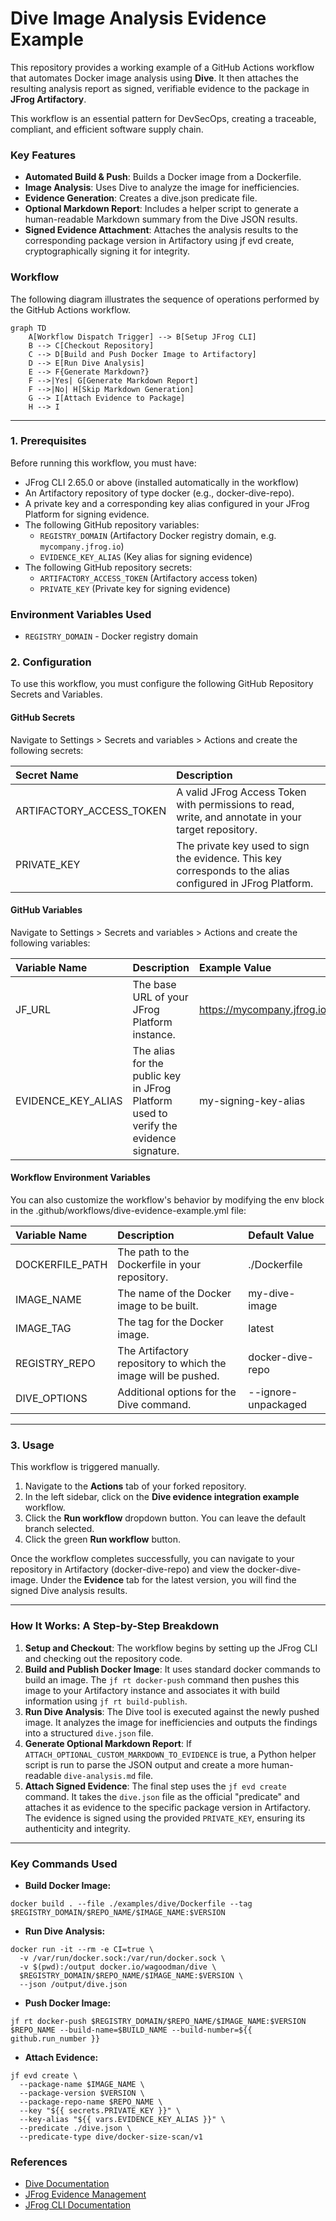 # **Dive Image Analysis Evidence Example**

This repository provides a working example of a GitHub Actions workflow that automates Docker image analysis using **Dive**. It then attaches the resulting analysis report as signed, verifiable evidence to the package in **JFrog Artifactory**.

This workflow is an essential pattern for DevSecOps, creating a traceable, compliant, and efficient software supply chain.

### **Key Features**

* **Automated Build & Push**: Builds a Docker image from a Dockerfile.  
* **Image Analysis**: Uses Dive to analyze the image for inefficiencies.  
* **Evidence Generation**: Creates a dive.json predicate file.  
* **Optional Markdown Report**: Includes a helper script to generate a human-readable Markdown summary from the Dive JSON results.  
* **Signed Evidence Attachment**: Attaches the analysis results to the corresponding package version in Artifactory using jf evd create, cryptographically signing it for integrity.

### **Workflow**

The following diagram illustrates the sequence of operations performed by the GitHub Actions workflow.

```mermaid
graph TD
    A[Workflow Dispatch Trigger] --> B[Setup JFrog CLI]
    B --> C[Checkout Repository]
    C --> D[Build and Push Docker Image to Artifactory]
    D --> E[Run Dive Analysis]
    E --> F{Generate Markdown?}
    F -->|Yes| G[Generate Markdown Report]
    F -->|No| H[Skip Markdown Generation]
    G --> I[Attach Evidence to Package]
    H --> I
```

---

### **1\. Prerequisites**

Before running this workflow, you must have:

* JFrog CLI 2.65.0 or above (installed automatically in the workflow)  
* An Artifactory repository of type docker (e.g., docker-dive-repo).  
* A private key and a corresponding key alias configured in your JFrog Platform for signing evidence.  
* The following GitHub repository variables:  
  * `REGISTRY_DOMAIN` (Artifactory Docker registry domain, e.g. `mycompany.jfrog.io`)  
  * `EVIDENCE_KEY_ALIAS` (Key alias for signing evidence)  
* The following GitHub repository secrets:  
  * `ARTIFACTORY_ACCESS_TOKEN` (Artifactory access token)  
  * `PRIVATE_KEY` (Private key for signing evidence)

### Environment Variables Used

* `REGISTRY_DOMAIN` \- Docker registry domain

### **2\. Configuration**

To use this workflow, you must configure the following GitHub Repository Secrets and Variables.

#### **GitHub Secrets**

Navigate to Settings \> Secrets and variables \> Actions and create the following secrets:

| Secret Name | Description |
| :---- | :---- |
| ARTIFACTORY_ACCESS_TOKEN | A valid JFrog Access Token with permissions to read, write, and annotate in your target repository. |
| PRIVATE_KEY | The private key used to sign the evidence. This key corresponds to the alias configured in JFrog Platform. |

#### **GitHub Variables**

Navigate to Settings \> Secrets and variables \> Actions and create the following variables:

| Variable Name | Description | Example Value |
| :---- | :---- | :---- |
| JF_URL | The base URL of your JFrog Platform instance. | https://mycompany.jfrog.io |
| EVIDENCE_KEY_ALIAS | The alias for the public key in JFrog Platform used to verify the evidence signature. | my-signing-key-alias |

#### **Workflow Environment Variables**

You can also customize the workflow's behavior by modifying the env block in the .github/workflows/dive-evidence-example.yml file:

| Variable Name | Description | Default Value |
| :---- | :---- | :---- |
| DOCKERFILE_PATH | The path to the Dockerfile in your repository. | ./Dockerfile |
| IMAGE_NAME | The name of the Docker image to be built. | my-dive-image |
| IMAGE_TAG | The tag for the Docker image. | latest |
| REGISTRY_REPO | The Artifactory repository to which the image will be pushed. | docker-dive-repo |
| DIVE_OPTIONS | Additional options for the Dive command. | --ignore-unpackaged |

---

### **3\. Usage**

This workflow is triggered manually.

1. Navigate to the **Actions** tab of your forked repository.  
2. In the left sidebar, click on the **Dive evidence integration example** workflow.  
3. Click the **Run workflow** dropdown button. You can leave the default branch selected.  
4. Click the green **Run workflow** button.

Once the workflow completes successfully, you can navigate to your repository in Artifactory (docker-dive-repo) and view the docker-dive-image. Under the **Evidence** tab for the latest version, you will find the signed Dive analysis results.

---

### **How It Works: A Step-by-Step Breakdown**

1. **Setup and Checkout**: The workflow begins by setting up the JFrog CLI and checking out the repository code.  
2. **Build and Publish Docker Image**: It uses standard docker commands to build an image. The `jf rt docker-push` command then pushes this image to your Artifactory instance and associates it with build information using `jf rt build-publish`.  
3. **Run Dive Analysis**: The Dive tool is executed against the newly pushed image. It analyzes the image for inefficiencies and outputs the findings into a structured `dive.json` file.  
4. **Generate Optional Markdown Report**: If `ATTACH_OPTIONAL_CUSTOM_MARKDOWN_TO_EVIDENCE` is true, a Python helper script is run to parse the JSON output and create a more human-readable `dive-analysis.md` file.  
5. **Attach Signed Evidence**: The final step uses the `jf evd create` command. It takes the `dive.json` file as the official "predicate" and attaches it as evidence to the specific package version in Artifactory. The evidence is signed using the provided `PRIVATE_KEY`, ensuring its authenticity and integrity.

---

### **Key Commands Used**

* **Build Docker Image:**

```
docker build . --file ./examples/dive/Dockerfile --tag $REGISTRY_DOMAIN/$REPO_NAME/$IMAGE_NAME:$VERSION
```

* **Run Dive Analysis:**

```
docker run -it --rm -e CI=true \
  -v /var/run/docker.sock:/var/run/docker.sock \
  -v $(pwd):/output docker.io/wagoodman/dive \
  $REGISTRY_DOMAIN/$REPO_NAME/$IMAGE_NAME:$VERSION \
  --json /output/dive.json
```

* **Push Docker Image:**

```
jf rt docker-push $REGISTRY_DOMAIN/$REPO_NAME/$IMAGE_NAME:$VERSION $REPO_NAME --build-name=$BUILD_NAME --build-number=${{ github.run_number }}
```

* **Attach Evidence:**

```
jf evd create \
  --package-name $IMAGE_NAME \
  --package-version $VERSION \
  --package-repo-name $REPO_NAME \
  --key "${{ secrets.PRIVATE_KEY }}" \
  --key-alias "${{ vars.EVIDENCE_KEY_ALIAS }}" \
  --predicate ./dive.json \
  --predicate-type dive/docker-size-scan/v1
```

### **References**

* [Dive Documentation](https://github.com/wagoodman/dive)  
* [JFrog Evidence Management](https://jfrog.com/help/r/jfrog-artifactory-documentation/evidence-management)  
* [JFrog CLI Documentation](https://jfrog.com/getcli/)
